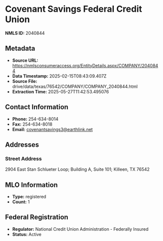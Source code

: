 # Covenant Savings Federal Credit Union

**NMLS ID:** 2040844

## Metadata
- **Source URL:** https://nmlsconsumeraccess.org/EntityDetails.aspx/COMPANY/2040844
- **Data Timestamp:** 2025-02-15T08:43:09.407Z
- **Source File:** drive/data/texas/76542/COMPANY/COMPANY_2040844.html
- **Extraction Time:** 2025-05-27T11:42:53.495076

## Contact Information
- **Phone:** 254-634-8014
- **Fax:** 254-634-8018
- **Email:** covenantsavings3@earthlink.net

## Addresses
### Street Address
2904 East Stan Schlueter Loop; Building A, Suite 101; Killeen, TX 76542

## MLO Information
- **Type:** registered
- **Count:** 1

## Federal Registration
- **Regulator:** National Credit Union Administration - Federally Insured
- **Status:** Active
